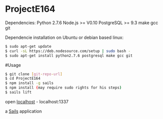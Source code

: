 # ProjectE164

Dependencies:
Python 2.7.6
Node.js >= V0.10
PostgreSQL >= 9.3
make
gcc
git

Dependencie installation on Ubuntu or debian based linux: 
```sh
$ sudo apt-get update
$ curl -sL https://deb.nodesource.com/setup | sudo bash -
$ sudo apt-get install python2.7.6 postgresql make gcc git
```

#Usage

```sh
$ git clone [git-repo-url]
$ cd ProjectE164
$ npm install -g sails
$ npm install (may require sudo rights for his steps)
$ sails lift
```
open [localhost] - localhost:1337

[localhost]: http://localhost:1337
[ProjectE164]: http://github.com/Amershan/ProjectE164

a [Sails](http://sailsjs.org) application
